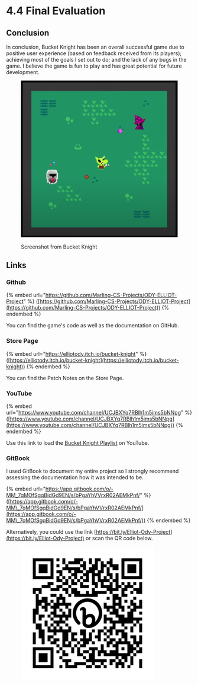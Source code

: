 # 4.4 Final Evaluation

## Conclusion

In conclusion, Bucket Knight has been an overall successful game due to positive user experience (based on feedback received from its players); achieving most of the goals I set out to do; and the lack of any bugs in the game. I believe the game is fun to play and has great potential for future development.

<figure><img src="../.gitbook/assets/image (39).png" alt="" width="563"><figcaption><p>Screenshot from Bucket Knight</p></figcaption></figure>

## Links

### Github

{% embed url="https://github.com/Marling-CS-Projects/ODY-ELLIOT-Project" %}
([https://github.com/Marling-CS-Projects/ODY-ELLIOT-Project](https://github.com/Marling-CS-Projects/ODY-ELLIOT-Project))
{% endembed %}

You can find the game's code as well as the documentation on GitHub.

### Store Page

{% embed url="https://elliotody.itch.io/bucket-knight" %}
([https://elliotody.itch.io/bucket-knight](https://elliotody.itch.io/bucket-knight))
{% endembed %}

You can find the Patch Notes on the Store Page.

### YouTube

{% embed url="https://www.youtube.com/channel/UCJBXYq7RBlh1m5ims5bNNpg" %}
([https://www.youtube.com/channel/UCJBXYq7RBlh1m5ims5bNNpg](https://www.youtube.com/channel/UCJBXYq7RBlh1m5ims5bNNpg))
{% endembed %}

Use this link to load the [Bucket Knight Playlist](https://www.youtube.com/watch?v=wLS\_OUcNmBI\&list=PLxQjwwureivQ5SoK\_HWc\_BNH2XI3o78MY\&pp=gAQBiAQB) on YouTube.

### GitBook

I used GitBook to document my entire project so I strongly recommend assessing the documentation how it was intended to be.

{% embed url="https://app.gitbook.com/o/-MM_7qMOfSgqBidGd9EN/s/bPgaYhVVrxR02AEMkPnf/" %}
([https://app.gitbook.com/o/-MM\_7qMOfSgqBidGd9EN/s/bPgaYhVVrxR02AEMkPnf/](https://app.gitbook.com/o/-MM\_7qMOfSgqBidGd9EN/s/bPgaYhVVrxR02AEMkPnf/))
{% endembed %}

Alternatively, you could use the link [https://bit.ly/Elliot-Ody-Project](https://bit.ly/Elliot-Ody-Project) or scan the QR code below.

<figure><img src="../.gitbook/assets/bit.ly_Elliot-Ody-Project.png" alt="" width="360"><figcaption></figcaption></figure>
